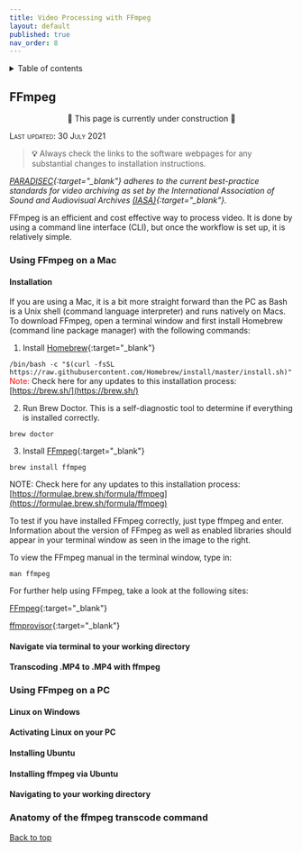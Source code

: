 ```yaml
---
title: Video Processing with FFmpeg
layout: default
published: true
nav_order: 8
--- 
```


<details closed markdown="block">
  <summary>
    Table of contents
  </summary>
  {: .text-delta }
1. TOC
{:toc}
</details>

## FFmpeg

<p align="center">
🚧 This page is currently under construction 🚧
</p>



<span style="font-variant:small-caps;">Last updated: 30 July 2021</span>

>**💡** Always check the links to the software webpages for any substantial changes to installation instructions.

*[PARADISEC](https://paradisec.org){:target="_blank"} adheres to the current best-practice standards for video archiving as set by the International Association of Sound and Audiovisual Archives [(IASA)](https://www.iasa-web.org/){:target="_blank"}.*

FFmpeg is an efficient and cost effective way to process video. It is done by using a command line interface (CLI), but once the workflow is set up, it is relatively simple.

### Using **FFmpeg** on a Mac

#### Installation
If you are using a Mac, it is a bit more straight forward than the PC as Bash is a Unix shell (command language interpreter) and runs natively on Macs. To download FFmpeg, open a terminal window and first install Homebrew (command line package manager) with the following commands:

1. Install [Homebrew](https://brew.sh/){:target="_blank"} 

```/bin/bash -c "$(curl -fsSL https://raw.githubusercontent.com/Homebrew/install/master/install.sh)"```
<span style="color:red">
Note:</span> Check here for any updates to this installation process: [https://brew.sh/](https://brew.sh/)

2. Run Brew Doctor. This is a self-diagnostic tool to determine if everything is installed correctly.

```brew doctor```

3. Install [FFmpeg](https://ffmpeg.org/){:target="_blank"}

```brew install ffmpeg```

NOTE: Check here for any updates to this installation process: [https://formulae.brew.sh/formula/ffmpeg](https://formulae.brew.sh/formula/ffmpeg)

To test if you have installed FFmpeg correctly, just type ffmpeg and enter. Information about the version of FFmpeg as well as enabled libraries should appear in your terminal window as seen in the image to the right.

To view the FFmpeg manual in the terminal window, type in:

```man ffmpeg```

For further help using FFmpeg, take a look at the following sites:

[FFmpeg](https://ffmpeg.org/ffmpeg.html){:target="_blank"}

[ffmprovisor](https://amiaopensource.github.io/ffmprovisr/){:target="_blank"}


#### Navigate via terminal to your working directory

#### Transcoding .MP4 to .MP4 with **ffmpeg**

### Using **FFmpeg** on a PC

#### Linux on Windows

#### Activating Linux on your PC

#### Installing Ubuntu

#### Installing **ffmpeg** via Ubuntu

#### Navigating to your working directory

### Anatomy of the **ffmpeg** transcode command



[Back to top](#)